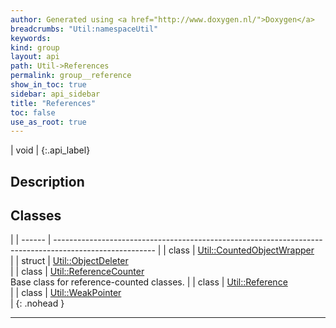 ```yaml
---
author: Generated using <a href="http://www.doxygen.nl/">Doxygen</a>
breadcrumbs: "Util:namespaceUtil"
keywords: 
kind: group
layout: api
path: Util->References
permalink: group__reference
show_in_toc: true
sidebar: api_sidebar
title: "References"
toc: false
use_as_root: true
---
```


| void |
{:.api_label}

## Description





## Classes

|
| ------ | ------------------------------------------------------------------------------------------------------- | 
| class  | [Util::CountedObjectWrapper](classUtil_1_1CountedObjectWrapper) <br/>                                   | 
| struct | [Util::ObjectDeleter](structUtil_1_1ObjectDeleter) <br/>                                                | 
| class  | [Util::ReferenceCounter](classUtil_1_1ReferenceCounter) <br/> Base class for reference-counted classes. | 
| class  | [Util::Reference](classUtil_1_1Reference) <br/>                                                         | 
| class  | [Util::WeakPointer](classUtil_1_1WeakPointer) <br/>                                                     | 
{: .nohead }

-------------------------------------------------------------------

